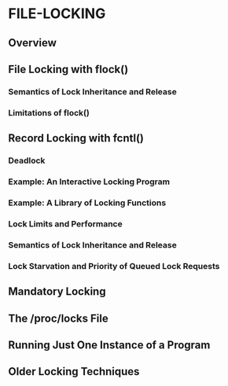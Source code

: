 # FILE-LOCKING

## Overview

## File Locking with flock()

### Semantics of Lock Inheritance and Release

### Limitations of flock()

## Record Locking with fcntl()

### Deadlock 

### Example: An Interactive Locking Program 

### Example: A Library of Locking Functions

### Lock Limits and Performance 

### Semantics of Lock Inheritance and Release

### Lock Starvation and Priority of Queued Lock Requests

## Mandatory Locking

## The /proc/locks File

## Running Just One Instance of a Program

## Older Locking Techniques